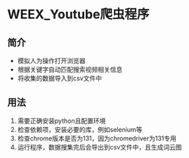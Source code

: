 # WEEX_Youtube爬虫程序

## 简介
* 模拟人为操作打开浏览器
* 根据关键字自动匹配搜索视频相关信息
* 将收集的数据导入到csv文件中

## 用法
1. 需要正确安装python且配置环境
2. 检查依赖项，安装必要的库，例如selenium等
3. 检查chrome版本是否为131，因为chromedriver为131专用
4. 运行程序，数据搜集完后会导出到csv文件中，且生成词云图
